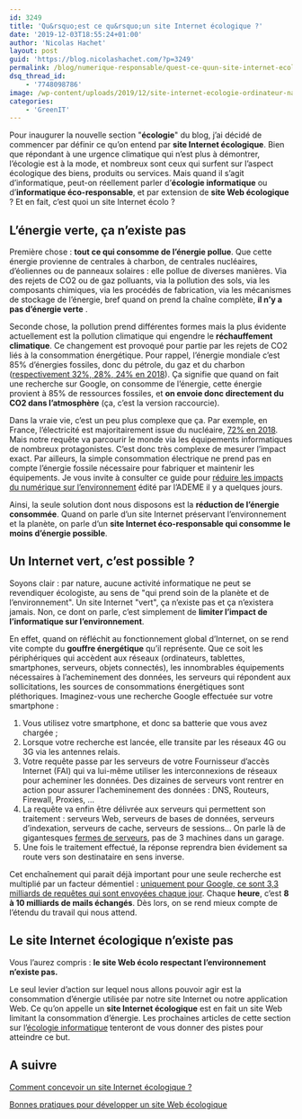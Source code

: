 ```yaml
---
id: 3249
title: 'Qu&rsquo;est ce qu&rsquo;un site Internet écologique ?'
date: '2019-12-03T18:55:24+01:00'
author: 'Nicolas Hachet'
layout: post
guid: 'https://blog.nicolashachet.com/?p=3249'
permalink: /blog/numerique-responsable/quest-ce-quun-site-internet-ecologique/
dsq_thread_id:
    - '7748098786'
image: /wp-content/uploads/2019/12/site-internet-ecologie-ordinateur-nature-ecologique-700x525.jpg
categories:
    - 'GreenIT'
---
```


Pour inaugurer la nouvelle section "**écologie**" du blog, j’ai décidé de commencer par définir ce qu’on entend par **site Internet écologique**. Bien que répondant à une urgence climatique qui n’est plus à démontrer, l’écologie est à la mode, et nombreux sont ceux qui surfent sur l’aspect écologique des biens, produits ou services. Mais quand il s’agit d’informatique, peut-on réellement parler d’**écologie informatique** ou d’**informatique éco-responsable**, et par extension de **site Web écologique** ? Et en fait, c’est quoi un site Internet écolo ?

## L’énergie verte, ça n’existe pas

Première chose : **tout ce qui consomme de l’énergie pollue**. Que cette énergie provienne de centrales à charbon, de centrales nucléaires, d’éoliennes ou de panneaux solaires : elle pollue de diverses manières. Via des rejets de CO2 ou de gaz polluants, via la pollution des sols, via les composants chimiques, via les procédés de fabrication, via les mécanismes de stockage de l’énergie, bref quand on prend la chaîne complète, **il n’y a pas d’énergie verte** .

Seconde chose, la pollution prend différentes formes mais la plus évidente actuellement est la pollution climatique qui engendre le **réchauffement climatique**. Ce changement est provoqué pour partie par les rejets de CO2 liés à la consommation énergétique. Pour rappel, l’énergie mondiale c’est 85% d’énergies fossiles, donc du pétrole, du gaz et du charbon ([respectivement 32%, 28%, 24% en 2018](https://fr.wikipedia.org/wiki/Ressources_et_consommation_%C3%A9nerg%C3%A9tiques_mondiales)). Ça signifie que quand on fait une recherche sur Google, on consomme de l’énergie, cette énergie provient à 85% de ressources fossiles, et **on envoie donc directement du CO2 dans l’atmosphère** (ça, c’est la version raccourcie).

Dans la vraie vie, c’est un peu plus complexe que ça. Par exemple, en France, l’électricité est majoritairement issue du nucléaire, [72% en 2018](https://fr.wikipedia.org/wiki/%C3%89lectricit%C3%A9_en_France). Mais notre requête va parcourir le monde via les équipements informatiques de nombreux protagonistes. C’est donc très complexe de mesurer l’impact exact. Par ailleurs, la simple consommation électrique ne prend pas en compte l’énergie fossile nécessaire pour fabriquer et maintenir les équipements. Je vous invite à consulter ce guide pour [réduire les impacts du numérique sur l’environnement](https://www.ademe.fr/sites/default/files/assets/documents/guide-pratique-face-cachee-numerique.pdf) édité par l’ADEME il y a quelques jours.

Ainsi, la seule solution dont nous disposons est la **réduction de l’énergie** **consommée**. Quand on parle d’un site Internet préservant l’environnement et la planète, on parle d’un **site Internet éco-responsable qui consomme le moins d’énergie possible**.

## Un Internet vert, c’est possible ?

Soyons clair : par nature, aucune activité informatique ne peut se revendiquer écologiste, au sens de "qui prend soin de la planète et de l’environnement". Un site Internet "vert", ça n’existe pas et ça n’existera jamais. Non, ce dont on parle, c’est simplement de **limiter l’impact de l’informatique sur l’environnement**.

En effet, quand on réfléchit au fonctionnement global d’Internet, on se rend vite compte du **gouffre énergétique** qu’il représente. Que ce soit les périphériques qui accèdent aux réseaux (ordinateurs, tablettes, smartphones, serveurs, objets connectés), les innombrables équipements nécessaires à l’acheminement des données, les serveurs qui répondent aux sollicitations, les sources de consommations énergétiques sont pléthoriques. Imaginez-vous une recherche Google effectuée sur votre smartphone :

1. Vous utilisez votre smartphone, et donc sa batterie que vous avez chargée ;
2. Lorsque votre recherche est lancée, elle transite par les réseaux 4G ou 3G via les antennes relais.
3. Votre requête passe par les serveurs de votre Fournisseur d’accès Internet (FAI) qui va lui-même utiliser les interconnexions de réseaux pour acheminer les données. Des dizaines de serveurs vont rentrer en action pour assurer l’acheminement des données : DNS, Routeurs, Firewall, Proxies, …
4. La requête va enfin être délivrée aux serveurs qui permettent son traitement : serveurs Web, serveurs de bases de données, serveurs d’indexation, serveurs de cache, serveurs de sessions… On parle là de gigantesques [fermes de serveurs](https://www.silicon.fr/google-investit-massivement-datacenter-en-hollande-96920.html), pas de 3 machines dans un garage.
5. Une fois le traitement effectué, la réponse reprendra bien évidement sa route vers son destinataire en sens inverse.

Cet enchaînement qui parait déjà important pour une seule recherche est multiplié par un facteur démentiel : [uniquement pour Google, ce sont 3,3 milliards de requêtes qui sont envoyées chaque jour](https://www.blogdumoderateur.com/chiffres-google/). Chaque **heure**, c’est **8 à 10 milliards de mails échangés**. Dès lors, on se rend mieux compte de l’étendu du travail qui nous attend.

## Le site Internet écologique n’existe pas

Vous l’aurez compris : **le site Web écolo respectant l’environnement n’existe pas.**

Le seul levier d’action sur lequel nous allons pouvoir agir est la consommation d’énergie utilisée par notre site Internet ou notre application Web. Ce qu’on appelle un **site Internet écologique** est en fait un site Web limitant la consommation d’énergie. Les prochaines articles de cette section sur l’[écologie informatique](https://blog.nicolashachet.com/category/ecologie) tenteront de vous donner des pistes pour atteindre ce but.

## A suivre

[Comment concevoir un site Internet écologique ?](https://blog.nicolashachet.com/ecologie/comment-concevoir-un-site-internet-ecologique/)

<iframe class="wp-embedded-content" data-secret="NzBU8k95VI" frameborder="0" height="338" marginheight="0" marginwidth="0" sandbox="allow-scripts" scrolling="no" security="restricted" src="https://blog.nicolashachet.com/ecologie/comment-concevoir-un-site-internet-ecologique/embed/#?secret=NzBU8k95VI" style="position: absolute; clip: rect(1px, 1px, 1px, 1px);" title="Comment concevoir un site Internet écologique ? — Blog de Nicolas Hachet" width="600"></iframe>

[Bonnes pratiques pour développer un site Web écologique](https://blog.nicolashachet.com/ecologie/bonnes-pratiques-pour-developper-un-site-web-ecologique/)

<iframe class="wp-embedded-content" data-secret="TDqClMyqK0" frameborder="0" height="338" marginheight="0" marginwidth="0" sandbox="allow-scripts" scrolling="no" security="restricted" src="https://blog.nicolashachet.com/ecologie/bonnes-pratiques-pour-developper-un-site-web-ecologique/embed/#?secret=TDqClMyqK0" style="position: absolute; clip: rect(1px, 1px, 1px, 1px);" title="Bonnes pratiques pour développer un site Web écologique — Blog de Nicolas Hachet" width="600"></iframe>
